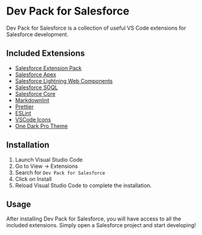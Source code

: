 # Dev Pack for Salesforce

Dev Pack for Salesforce is a collection of useful VS Code extensions for Salesforce development.

## Included Extensions

- [Salesforce Extension Pack](https://marketplace.visualstudio.com/items?itemName=salesforce.salesforcedx-vscode-extension-pack)
- [Salesforce Apex](https://marketplace.visualstudio.com/items?itemName=salesforce.salesforcedx-vscode-apex)
- [Salesforce Lightning Web Components](https://marketplace.visualstudio.com/items?itemName=salesforce.salesforcedx-vscode-lwc)
- [Salesforce SOQL](https://marketplace.visualstudio.com/items?itemName=salesforce.salesforcedx-vscode-soql)
- [Salesforce Core](https://marketplace.visualstudio.com/items?itemName=salesforce.salesforcedx-vscode-core)
- [Markdownlint](https://marketplace.visualstudio.com/items?itemName=DavidAnson.vscode-markdownlint)
- [Prettier](https://marketplace.visualstudio.com/items?itemName=esbenp.prettier-vscode)
- [ESLint](https://marketplace.visualstudio.com/items?itemName=dbaeumer.vscode-eslint)
- [VSCode Icons](https://marketplace.visualstudio.com/items?itemName=vscode-icons-team.vscode-icons)
- [One Dark Pro Theme](https://marketplace.visualstudio.com/items?itemName=zhuangtongfa.Material-theme)

## Installation

1. Launch Visual Studio Code
2. Go to View → Extensions
3. Search for `Dev Pack for Salesforce`
4. Click on Install
5. Reload Visual Studio Code to complete the installation.

## Usage

After installing Dev Pack for Salesforce, you will have access to all the included extensions. Simply open a Salesforce project and start developing!